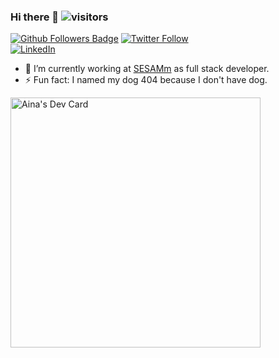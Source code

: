 ### Hi there 👋  ![visitors](https://visitor-badge.glitch.me/badge?page_id=Aina261)


[![Github Followers Badge](https://img.shields.io/github/followers/Aina261?style=social)](https://github.com/Aina261)
[![Twitter Follow](https://img.shields.io/twitter/follow/Aina261_?style=social)](https://twitter.com/Aina261_) <br />
[![LinkedIn](https://img.shields.io/badge/linkedin-%230077B5.svg?&style=for-the-badge&logo=linkedin&logoColor=white)](https://www.linkedin.com/in/arnaud-ramiarasoa/)


- 🔭 I’m currently working at [SESAMm](https://www.sesamm.com/) as full stack developer. 
- ⚡ Fun fact: I named my dog 404 because I don't have dog.


<a href="https://app.daily.dev/Aina"><img src="https://api.daily.dev/devcards/a17741f68e7e404f8102d657397ef68b.png?r=z82" width="400" alt="Aina's Dev Card"/></a>
